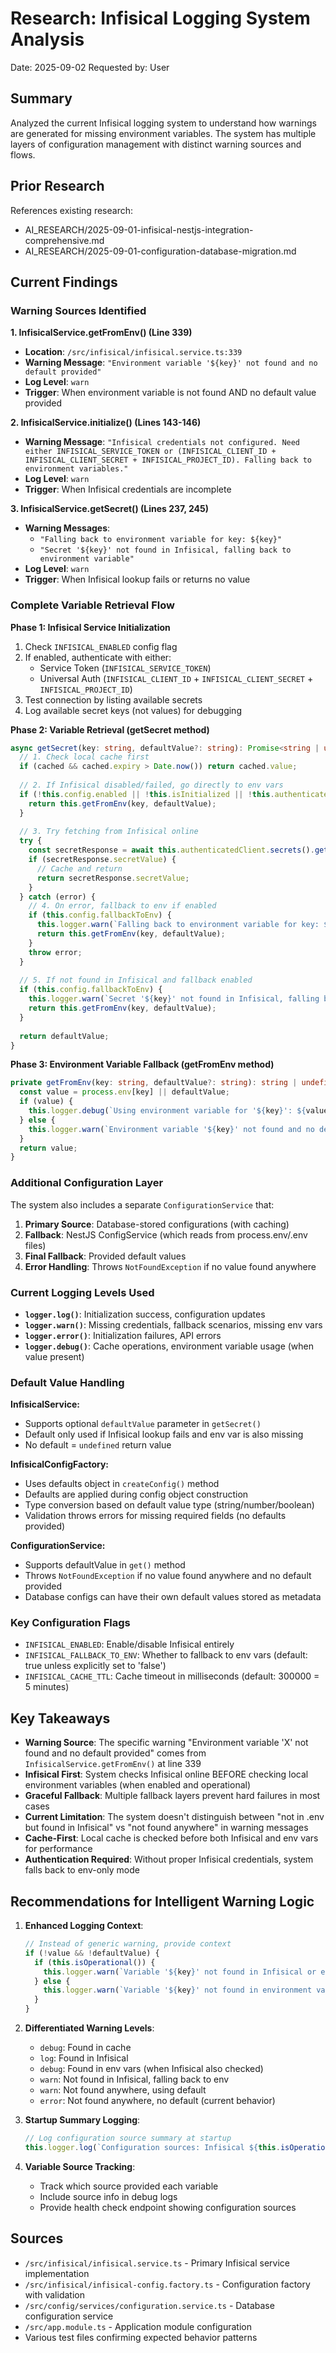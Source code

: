 # Research: Infisical Logging System Analysis

Date: 2025-09-02
Requested by: User

## Summary

Analyzed the current Infisical logging system to understand how warnings are generated for missing environment variables. The system has multiple layers of configuration management with distinct warning sources and flows.

## Prior Research

References existing research:
- AI_RESEARCH/2025-09-01-infisical-nestjs-integration-comprehensive.md
- AI_RESEARCH/2025-09-01-configuration-database-migration.md

## Current Findings

### Warning Sources Identified

**1. InfisicalService.getFromEnv() (Line 339)**
- **Location**: `/src/infisical/infisical.service.ts:339`
- **Warning Message**: `"Environment variable '${key}' not found and no default provided"`
- **Log Level**: `warn`
- **Trigger**: When environment variable is not found AND no default value provided

**2. InfisicalService.initialize() (Lines 143-146)**
- **Warning Message**: `"Infisical credentials not configured. Need either INFISICAL_SERVICE_TOKEN or (INFISICAL_CLIENT_ID + INFISICAL_CLIENT_SECRET + INFISICAL_PROJECT_ID). Falling back to environment variables."`
- **Log Level**: `warn`
- **Trigger**: When Infisical credentials are incomplete

**3. InfisicalService.getSecret() (Lines 237, 245)**
- **Warning Messages**:
  - `"Falling back to environment variable for key: ${key}"`
  - `"Secret '${key}' not found in Infisical, falling back to environment variable"`
- **Log Level**: `warn`
- **Trigger**: When Infisical lookup fails or returns no value

### Complete Variable Retrieval Flow

**Phase 1: Infisical Service Initialization**
1. Check `INFISICAL_ENABLED` config flag
2. If enabled, authenticate with either:
   - Service Token (`INFISICAL_SERVICE_TOKEN`)
   - Universal Auth (`INFISICAL_CLIENT_ID` + `INFISICAL_CLIENT_SECRET` + `INFISICAL_PROJECT_ID`)
3. Test connection by listing available secrets
4. Log available secret keys (not values) for debugging

**Phase 2: Variable Retrieval (getSecret method)**
```typescript
async getSecret(key: string, defaultValue?: string): Promise<string | undefined> {
  // 1. Check local cache first
  if (cached && cached.expiry > Date.now()) return cached.value;
  
  // 2. If Infisical disabled/failed, go directly to env vars
  if (!this.config.enabled || !this.isInitialized || !this.authenticatedClient) {
    return this.getFromEnv(key, defaultValue);
  }
  
  // 3. Try fetching from Infisical online
  try {
    const secretResponse = await this.authenticatedClient.secrets().getSecret(options);
    if (secretResponse.secretValue) {
      // Cache and return
      return secretResponse.secretValue;
    }
  } catch (error) {
    // 4. On error, fallback to env if enabled
    if (this.config.fallbackToEnv) {
      this.logger.warn(`Falling back to environment variable for key: ${key}`);
      return this.getFromEnv(key, defaultValue);
    }
    throw error;
  }
  
  // 5. If not found in Infisical and fallback enabled
  if (this.config.fallbackToEnv) {
    this.logger.warn(`Secret '${key}' not found in Infisical, falling back to environment variable`);
    return this.getFromEnv(key, defaultValue);
  }
  
  return defaultValue;
}
```

**Phase 3: Environment Variable Fallback (getFromEnv method)**
```typescript
private getFromEnv(key: string, defaultValue?: string): string | undefined {
  const value = process.env[key] || defaultValue;
  if (value) {
    this.logger.debug(`Using environment variable for '${key}': ${value ? '[SET]' : '[NOT SET]'}`);
  } else {
    this.logger.warn(`Environment variable '${key}' not found and no default provided`);
  }
  return value;
}
```

### Additional Configuration Layer

The system also includes a separate `ConfigurationService` that:
1. **Primary Source**: Database-stored configurations (with caching)
2. **Fallback**: NestJS ConfigService (which reads from process.env/.env files)
3. **Final Fallback**: Provided default values
4. **Error Handling**: Throws `NotFoundException` if no value found anywhere

### Current Logging Levels Used

- **`logger.log()`**: Initialization success, configuration updates
- **`logger.warn()`**: Missing credentials, fallback scenarios, missing env vars
- **`logger.error()`**: Initialization failures, API errors
- **`logger.debug()`**: Cache operations, environment variable usage (when value present)

### Default Value Handling

**InfisicalService:**
- Supports optional `defaultValue` parameter in `getSecret()`
- Default only used if Infisical lookup fails and env var is also missing
- No default = `undefined` return value

**InfisicalConfigFactory:**
- Uses defaults object in `createConfig()` method
- Defaults are applied during config object construction
- Type conversion based on default value type (string/number/boolean)
- Validation throws errors for missing required fields (no defaults provided)

**ConfigurationService:**
- Supports defaultValue in `get()` method
- Throws `NotFoundException` if no value found anywhere and no default provided
- Database configs can have their own default values stored as metadata

### Key Configuration Flags

- `INFISICAL_ENABLED`: Enable/disable Infisical entirely
- `INFISICAL_FALLBACK_TO_ENV`: Whether to fallback to env vars (default: true unless explicitly set to 'false')
- `INFISICAL_CACHE_TTL`: Cache timeout in milliseconds (default: 300000 = 5 minutes)

## Key Takeaways

- **Warning Source**: The specific warning "Environment variable 'X' not found and no default provided" comes from `InfisicalService.getFromEnv()` at line 339
- **Infisical First**: System checks Infisical online BEFORE checking local environment variables (when enabled and operational)
- **Graceful Fallback**: Multiple fallback layers prevent hard failures in most cases
- **Current Limitation**: The system doesn't distinguish between "not in .env but found in Infisical" vs "not found anywhere" in warning messages
- **Cache-First**: Local cache is checked before both Infisical and env vars for performance
- **Authentication Required**: Without proper Infisical credentials, system falls back to env-only mode

## Recommendations for Intelligent Warning Logic

1. **Enhanced Logging Context**:
   ```typescript
   // Instead of generic warning, provide context
   if (!value && !defaultValue) {
     if (this.isOperational()) {
       this.logger.warn(`Variable '${key}' not found in Infisical or environment variables`);
     } else {
       this.logger.warn(`Variable '${key}' not found in environment variables (Infisical unavailable)`);
     }
   }
   ```

2. **Differentiated Warning Levels**:
   - `debug`: Found in cache
   - `log`: Found in Infisical
   - `debug`: Found in env vars (when Infisical also checked)
   - `warn`: Not found in Infisical, falling back to env
   - `warn`: Not found anywhere, using default
   - `error`: Not found anywhere, no default (current behavior)

3. **Startup Summary Logging**:
   ```typescript
   // Log configuration source summary at startup
   this.logger.log(`Configuration sources: Infisical ${this.isOperational() ? 'enabled' : 'disabled'}, Environment variables enabled, Database configs available`);
   ```

4. **Variable Source Tracking**:
   - Track which source provided each variable
   - Include source info in debug logs
   - Provide health check endpoint showing configuration sources

## Sources

- `/src/infisical/infisical.service.ts` - Primary Infisical service implementation
- `/src/infisical/infisical-config.factory.ts` - Configuration factory with validation
- `/src/config/services/configuration.service.ts` - Database configuration service
- `/src/app.module.ts` - Application module configuration
- Various test files confirming expected behavior patterns